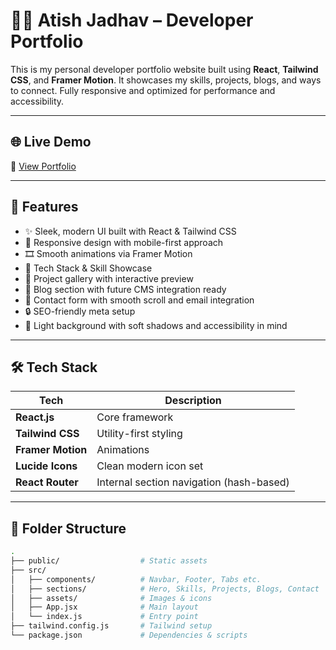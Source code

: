 # 🧑‍💻 Atish Jadhav – Developer Portfolio

This is my personal developer portfolio website built using **React**, **Tailwind CSS**, and **Framer Motion**. It showcases my skills, projects, blogs, and ways to connect. Fully responsive and optimized for performance and accessibility.

---

## 🌐 Live Demo

🔗 [View Portfolio](https://atish-jadhav.netlify.app/)

---

## 🚀 Features

- ✨ Sleek, modern UI built with React & Tailwind CSS
- 📱 Responsive design with mobile-first approach
- 🎞️ Smooth animations via Framer Motion
- 🧠 Tech Stack & Skill Showcase
- 💼 Project gallery with interactive preview
- 📝 Blog section with future CMS integration ready
- 📩 Contact form with smooth scroll and email integration
- 🔒 SEO-friendly meta setup
- 🌙 Light background with soft shadows and accessibility in mind

---

## 🛠️ Tech Stack

| Tech               | Description                                 |
|--------------------|---------------------------------------------|
| **React.js**       | Core framework                              |
| **Tailwind CSS**   | Utility-first styling                       |
| **Framer Motion**  | Animations                                  |
| **Lucide Icons**   | Clean modern icon set                       |
| **React Router**   | Internal section navigation (hash-based)    |

---

## 📂 Folder Structure

```bash
.
├── public/                  # Static assets
├── src/
│   ├── components/          # Navbar, Footer, Tabs etc.
│   ├── sections/            # Hero, Skills, Projects, Blogs, Contact
│   ├── assets/              # Images & icons
│   ├── App.jsx              # Main layout
│   └── index.js             # Entry point
├── tailwind.config.js       # Tailwind setup
└── package.json             # Dependencies & scripts
